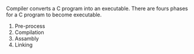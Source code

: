 Compiler converts a C program into an executable. There are fours phases for a C program to become executable.
1. Pre-process
2. Compilation
3. Assambly
4. Linking